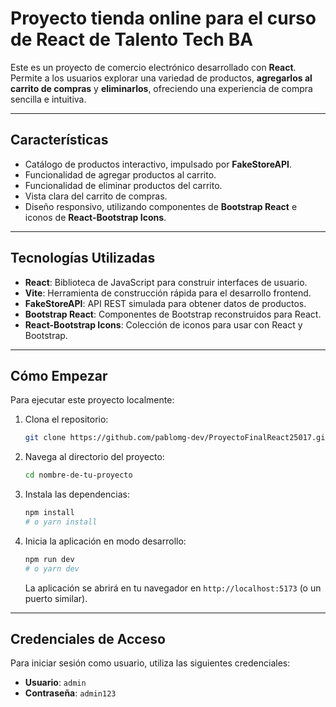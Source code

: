 # Proyecto tienda online para el curso de React de Talento Tech BA

Este es un proyecto de comercio electrónico desarrollado con **React**. Permite a los usuarios explorar una variedad de productos, **agregarlos al carrito de compras** y **eliminarlos**, ofreciendo una experiencia de compra sencilla e intuitiva.

---

## Características

* Catálogo de productos interactivo, impulsado por **FakeStoreAPI**.
* Funcionalidad de agregar productos al carrito.
* Funcionalidad de eliminar productos del carrito.
* Vista clara del carrito de compras.
* Diseño responsivo, utilizando componentes de **Bootstrap React** e iconos de **React-Bootstrap Icons**.

---

## Tecnologías Utilizadas

* **React**: Biblioteca de JavaScript para construir interfaces de usuario.
* **Vite**: Herramienta de construcción rápida para el desarrollo frontend.
* **FakeStoreAPI**: API REST simulada para obtener datos de productos.
* **Bootstrap React**: Componentes de Bootstrap reconstruidos para React.
* **React-Bootstrap Icons**: Colección de iconos para usar con React y Bootstrap.

---

## Cómo Empezar

Para ejecutar este proyecto localmente:

1.  Clona el repositorio:
    ```bash
    git clone https://github.com/pablomg-dev/ProyectoFinalReact25017.git
2.  Navega al directorio del proyecto:
    ```bash
    cd nombre-de-tu-proyecto
    ```
3.  Instala las dependencias:
    ```bash
    npm install
    # o yarn install
    ```
4.  Inicia la aplicación en modo desarrollo:
    ```bash
    npm run dev
    # o yarn dev
    ```
    La aplicación se abrirá en tu navegador en `http://localhost:5173` (o un puerto similar).

---

## Credenciales de Acceso

Para iniciar sesión como usuario, utiliza las siguientes credenciales:

* **Usuario**: `admin`
* **Contraseña**: `admin123`